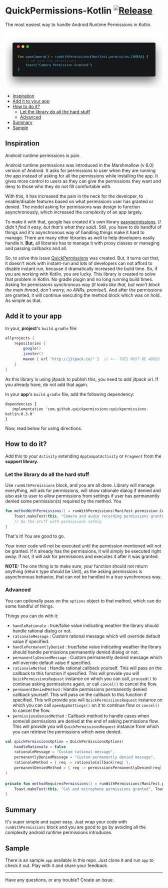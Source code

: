 # QuickPermissions-Kotlin [![Release](https://jitpack.io/v/QuickPermissions/QuickPermissions-Kotlin.svg)](https://jitpack.io/#QuickPermissions/QuickPermissions-Kotlin)

The most easiest way to handle Android Runtime Permissions in Kotlin.

![Example](/media/example.png)

* [Inspiration](#inspiration)
* [Add it to your app](#add-it-to-your-app)
* [How to do it?](#how-to-do-it)
  * [Let the library do all the hard stuff](#let-the-library-do-all-the-hard-stuff)
  * [Advanced](#advanced)
* [Summary](#summary)
* [Sample](https://github.com/QuickPermissions/QuickPermissions-Sample)


## Inspiration

Android runtime permissions is pain. 

Android runtime permissions was introduced in the Marshmallow (v 6.0) version of Android. It asks for permissions to user when they are running the app instead of asking for all the permissions while installing the app. It gives more control to users as they can give the permissions they want and deny to those who they do not fill comfortable with. 

With this, it has increased the pain in the neck for the developer, to enable/disable features based on what permissions user has granted or denied. The model asking for permissions was design to function asynchronously, which increased the complexity of an app largely. 

To make it with that, google has created it's own library [easypermissions](https://github.com/googlesamples/easypermissions). (*I didn't find it easy, but that's what they said*). Still, you have to do handful of things and it's asynchronous way of handling things make it hard to manage. There are many other libraries as well to help developers easily handle it. **But,** all libraries has to manage it with proxy classes or managing and passing callbacks and all. 

So, to solve this issue [QuickPermissions](https://github.com/QuickPermissions/QuickPermissions) was created. But, it turns out that, it doesn't work with instant-run and lots of developers can not afford to disable instant run, because it dramatically increased the build time. So, if you are working with Kotlin, you are lucky. This library is created to solve that problem in Kotlin. No gradle plugin and no long running build times. Asking for permissions synchronous way (*It looks like that, but won't block the main thread, don't worry, no ANRs, promise!*). And after the permissions are granted, it will continue executing the method block which was on hold. As simple as that.



## Add it to your app

In your, **project**'s `build.gradle` file:

```groovy
allprojects {
    repositories {
        google()
        jcenter()
        maven { url "http://jitpack.io/" }  // <-- THIS MUST BE ADDED
    }
}
```

As this library is using jitpack to publish this, you need to add jitpack url. If you already have, do not add that again.



In your **app**'s `build.gradle` file, add the following dependency: 

```
dependencies {
   implementation 'com.github.quickpermissions:quickpermissions-kotlin:0.3.0'
}
```



Now, read below for using directions.



## How to do it?



Add this to your `Activity` extending `AppCompatActivity` or `Fragment` from the **support library.** 



### Let the library do all the hard stuff

Use `runWithPermissions` block, and you are all done. Library will manage everything, will ask for permissions, will show rationale dialog if denied and also ask to user to allow permissions from settings if user has permanently denied some permission(s) required by the method. You 



```kotlin
fun methodWithPermissions() = runWithPermissions(Manifest.permission.CAMERA, Manifest.permission.RECORD_AUDIO) {
    Toast.makeText(this, "Camera and audio recording permissions granted", Toast.LENGTH_SHORT).show();
    // Do the stuff with permissions safely
}
```

That's it! You are good to go.

Your inner code will not be executed until the permission mentioned will not be granted. If it already has the permissions, it will simply be executed right away. If not, it will ask for permissions and executes it after it was granted.



**NOTE:** The one thing is to make sure, your function should not return anything (return type should be Unit), as the asking permissions is asynchronous behavior, that can not be handled in a true synchronous way.



### Advanced

You can optionally pass on the `options` object to that method, which can do some handful of things.

Things you can do with it:

* `handleRationale` : true/false value indicating weather the library should handle rational dialog or not.
* `rationaleMessage` : Custom rational message which will override default value if specified.
* `handlePermanentlyDenied` : true/false value indicating weather the library should handle permissions permanently denied dialog or not.
* `permanentlyDeniedMessage` : Custom permanently denied message which will override default value if specified.
* `rationaleMethod` : Handle rational callback yourself. This will pass on the callback to this function if specified. This will provide you will `QuickPermissionsRequest` instance on which you can call, `proceed()` to continue asking permissions again, or call `cancel()` to cancel the flow.
* `permanentDeniedMethod` : Handle permissions permanently denied callback yourself. This will pass on the callback to this function if specified. This will provide you will `QuickPermissionsRequest` instance on which you can call `openAppSettings()` on it to continue flow or `cancel()` to cancel the flow.
* `permissionsDeniedMethod` : Callback method to handle cases when some/all permissions are denied at the end of asking permissions flow.  This will provide you will `QuickPermissionsRequest` instance from which you can retrieve the permissions which were denied.



```kotlin
val quickPermissionsOption = QuickPermissionsOptions(
	handleRationale = false
    rationaleMessage = "Custom rational message",
    permanentlyDeniedMessage = "Custom permanently denied message",
    rationaleMethod = { req -> rationaleCallback(req) },
    permanentDeniedMethod = { req -> permissionsPermanentlyDenied(req) }
)

private fun methodRequiresPermissions() = runWithPermissions(Manifest.permission.WRITE_CALENDAR, Manifest.permission.RECORD_AUDIO, options = quickPermissionsOption) {
    Toast.makeText(this, "Cal and microphone permissions granted", Toast.LENGTH_LONG).show()
}
```



## Summary 

It's super simple and super easy. Just wrap your code with `runWithPermissions` block and you are good to go by avoiding all the complexity android runtime permissions introduces.



## Sample

There is an sample `app` available in this repo. Just clone it and run `app` to check it out. Play with it and share your feedback.



----

Have any questions, or any trouble? Create an issue.
